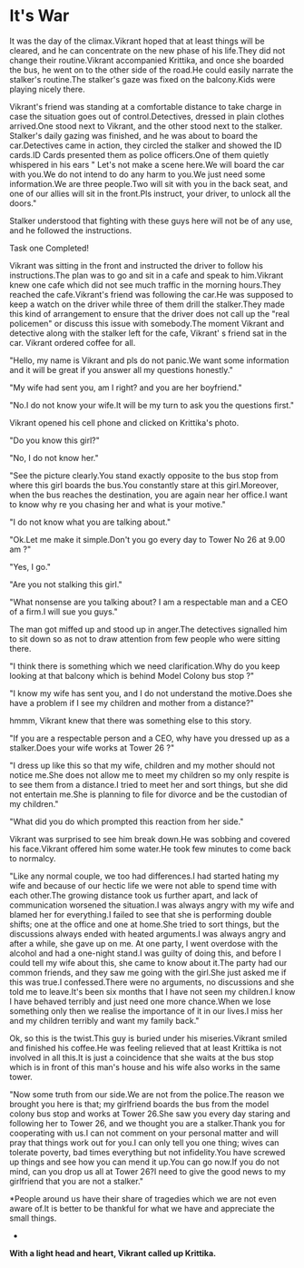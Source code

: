 # It's War

It was the day of the climax.Vikrant hoped that at least things will be cleared, and he can concentrate on the new phase of his life.They did not change their routine.Vikrant accompanied Krittika, and once she boarded the bus, he went on to the other side of the road.He could easily narrate the stalker's routine.The stalker's gaze was fixed on the balcony.Kids were playing nicely there.


Vikrant's friend was standing at a comfortable distance to take charge in case the situation goes out of control.Detectives, dressed in plain clothes arrived.One stood next to Vikrant, and the other stood next to the stalker. Stalker's daily gazing was finished, and he was about to board the car.Detectives came in action, they circled the stalker and showed the ID cards.ID Cards presented them as police officers.One of them quietly whispered in his ears " Let's not make a scene here.We will board the car with you.We do not intend to do any harm to you.We just need some information.We are three people.Two will sit with you in the back seat, and one of our allies will sit in the front.Pls instruct, your driver, to unlock all the doors."


Stalker understood that fighting with these guys here will not be of any use, and he followed the instructions.


Task one Completed!


Vikrant was sitting in the front and instructed the driver to follow his instructions.The plan was to go and sit in a cafe and speak to him.Vikrant knew one cafe which did not see much traffic in the morning hours.They reached the cafe.Vikrant's friend was following the car.He was supposed to keep a watch on the driver while three of them drill the stalker.They made this kind of arrangement to ensure that the driver does not call up the "real policemen" or discuss this issue with somebody.The moment Vikrant and detective along with the stalker left for the cafe, Vikrant' s friend sat in the car.
Vikrant ordered coffee for all.


"Hello, my name is Vikrant and pls do not panic.We want some information and it will be great if you answer all my questions honestly."

"My wife had sent you, am I right? and you are her boyfriend."

"No.I do not know your wife.It will be my turn to ask you the questions first."

Vikrant opened his cell phone and clicked on Krittika's photo.

"Do you know this girl?"

"No, I do not  know her."

"See the picture clearly.You stand exactly opposite to the bus stop from where this girl boards the bus.You constantly stare at this girl.Moreover, when the bus reaches the destination, you are again near her office.I want to know why re you chasing her and what is your motive."

"I do not know what you are talking  about."

"Ok.Let me make it simple.Don't you go every day to Tower No 26 at 9.00 am ?"

"Yes, I go."

"Are you not stalking this girl."

"What nonsense are you talking about? I am a respectable man and a CEO of a firm.I will sue you guys."

The man got miffed up and stood up in anger.The detectives signalled him to sit down so as not to draw attention from few people who were sitting there.

"I think there is something which we need clarification.Why do you keep looking at that balcony which is behind Model Colony bus stop ?"

"I know my wife has sent you, and I do not understand the motive.Does she have a problem if I see my children and mother from a distance?"

hmmm, Vikrant knew that there was something else to this story.

"If you are a respectable person and a CEO, why have you dressed up as a stalker.Does your wife works at Tower 26 ?"

"I dress up like this so that my wife, children and my mother should not notice me.She does not allow me to meet my children so my only respite is to see them from a distance.I tried to meet her and sort things, but she did not entertain me.She is planning to file for divorce and be the custodian of my children."

"What did you do which prompted this reaction from her side."

Vikrant was surprised to see him break down.He was sobbing and covered his face.Vikrant offered him some water.He took few minutes to come back to normalcy.

"Like any normal couple, we too had differences.I had started hating my wife and because of our hectic life we were not able to spend time with each other.The growing distance took us further apart, and lack of communication worsened the situation.I was always angry with my wife and blamed her for everything.I failed to see that she is performing double shifts; one at the office and one at home.She tried to sort things, but the discussions always ended with heated arguments.I was always angry and after a while, she gave up on me. At one party, I went overdose with the alcohol and had a one-night stand.I was guilty of doing this, and before I could tell my wife about this, she came to know about it.The party had our common friends, and they saw me going with the girl.She just asked me if this was true.I confessed.There were no arguments, no discussions and she told me to leave.It's  been six months that I have not seen my children.I know I have behaved terribly and just need one more chance.When we lose something only then we realise the importance of it in our lives.I miss her and my children terribly and want my family back."

Ok, so this is the twist.This guy is buried under his miseries.Vikrant smiled and finished his coffee.He was feeling relieved that at least Krittika is not involved in all this.It is just a coincidence that she waits at the bus stop which is in front of this man's house and his wife also works in the same tower.

"Now some truth from our side.We are not from the police.The reason we brought you here is that; my girlfriend boards the bus from the model colony bus stop and works at Tower 26.She saw you every day staring and following her to Tower 26, and we thought you are a stalker.Thank you for cooperating with us.I can not comment on your personal matter and will pray that things work out for you.I can only tell you one thing; wives can tolerate poverty, bad times everything but not infidelity.You have screwed up things and see how you can mend it up.You can go now.If you do not mind, can you drop us all at Tower 26?I need to give the good news to my girlfriend that you are not a stalker."

*People around us have their share of tragedies which we are not even aware of.It is better to be thankful for what we have and appreciate the small things.

*
**With a light head and heart, Vikrant called up Krittika.**